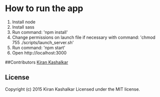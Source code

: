 # How to run the app

1. Install node
2. Install sass
3. Run command:
'npm install'
4. Change permissions on launch file if necessary with command: 
'chmod 755 ./scripts/launch_server.sh'
5. Run command:
'npm start'
6. Open http://localhost:3000

##Contributors
[Kiran Kashalkar](https://github.com/kirankashalkar)

## License
Copyright (c) 2015 Kiran Kashalkar
Licensed under the MIT license.